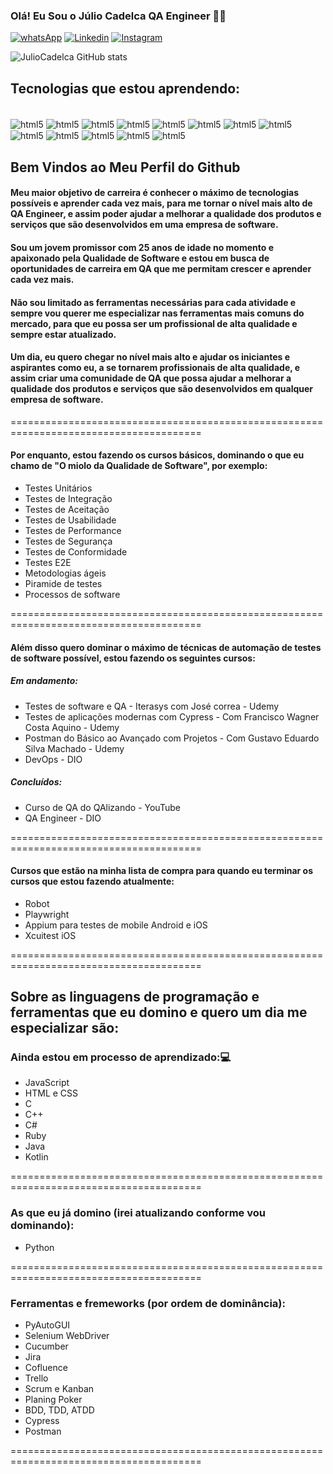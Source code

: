
### Olá! Eu Sou o Júlio Cadelca QA Engineer 🙋‍♂️

[![whatsApp](https://img.shields.io/badge/WhatsApp-25D366?style=for-the-badge&logo=whatsapp&logoColor=white)](https://api.whatsapp.com/send?phone=5534998715881&text=QA%20Engineer%20Julio?)
[![Linkedin](https://img.shields.io/badge/LinkedIn-0077B5?style=for-the-badge&logo=linkedin&logoColor=white)](https://www.linkedin.com/in/julio-cadelca/)
[![Instagram](https://img.shields.io/badge/Instagram-E4405F?style=for-the-badge&logo=instagram&logoColor=white)](https://www.instagram.com/juliocadelca/)

![JulioCadelca GitHub stats](https://github-readme-stats.vercel.app/api?username=juliocadelca&show_icons=true&theme=tokyonight)

## Tecnologias que estou aprendendo:

<div style="display: inline_block"><br/>
    <img align="center" alt="html5" src="https://img.shields.io/badge/Python-14354C?style=for-the-badge&logo=python&logoColor=white"/>
    <img align="center" alt="html5" src="https://img.shields.io/badge/Java-ED8B00?style=for-the-badge&logo=openjdk&logoColor=blue"/>
    <img align="center" alt="html5" src="https://img.shields.io/badge/C%2B%2B-00599C?style=for-the-badge&logo=c%2B%2B&logoColor=white"/>
    <img align="center" alt="html5" src="https://img.shields.io/badge/HTML5-E34F26?style=for-the-badge&logo=html5&logoColor=white"/>
    <img align="center" alt="html5" src="https://img.shields.io/badge/CSS3-1572B6?style=for-the-badge&logo=css3&logoColor=white"/>
    <img align="center" alt="html5" src="https://img.shields.io/badge/JavaScript-323330?style=for-the-badge&logo=javascript&logoColor=F7DF1E"/>
    <img align="center" alt="html5" src="https://img.shields.io/badge/Node.js-43853D?style=for-the-badge&logo=node.js&logoColor=white"/>
    <img align="center" alt="html5" src="https://img.shields.io/badge/C%23-239120?style=for-the-badge&logo=c-sharp&logoColor=white"/>
    <img align="center" alt="html5" src="https://img.shields.io/badge/Kotlin-0095D5?&style=for-the-badge&logo=kotlin&logoColor=white"/>
    <img align="center" alt="html5" src="https://img.shields.io/badge/Ruby-CC342D?style=for-the-badge&logo=ruby&logoColor=white"/>
    <img align="center" alt="html5" src="https://img.shields.io/badge/Feito%20com-VSCode-1f425f.svg"/> 
    <img align="center" alt="html5" src="https://img.shields.io/badge/Commit%20pelo-Bash-1f425f.svg"/>
    <img align="center" alt="html5" src="https://img.shields.io/badge/Linguagem%20-Markdown-1f425f.svg"/> 

</div>

## Bem Vindos ao Meu Perfil do Github
#### Meu maior objetivo de carreira é conhecer o máximo de tecnologias possíveis e aprender cada vez mais, para me tornar o nível mais alto de QA Engineer, e assim poder ajudar a melhorar a qualidade dos produtos e serviços que são desenvolvidos em uma empresa de software.
#### Sou um jovem promissor com 25 anos de idade no momento e apaixonado pela Qualidade de Software e estou em busca de oportunidades de carreira em QA que me permitam crescer e aprender cada vez mais.
#### Não sou limitado as ferramentas necessárias para cada atividade e sempre vou querer me especializar nas ferramentas mais comuns do mercado, para que eu possa ser um profissional de alta qualidade e sempre estar atualizado. 
#### Um dia, eu quero chegar no nível mais alto e ajudar os iniciantes e aspirantes como eu, a se tornarem profissionais de alta qualidade, e assim criar uma comunidade de QA que possa ajudar a melhorar a qualidade dos produtos e serviços que são desenvolvidos em qualquer empresa de software.

=======================================================================================
#### Por enquanto, estou fazendo os cursos básicos, dominando o que eu chamo de "O miolo da Qualidade de Software", por exemplo:
- Testes Unitários
- Testes de Integração
- Testes de Aceitação
- Testes de Usabilidade
- Testes de Performance
- Testes de Segurança
- Testes de Conformidade
- Testes E2E
- Metodologias ágeis
- Piramide de testes
- Processos de software

=======================================================================================
#### Além disso quero dominar o máximo de técnicas de automação de testes de software possível, estou fazendo os seguintes cursos:
##### Em andamento:
- Testes de software e QA - Iterasys com José correa - Udemy
- Testes de aplicações modernas com Cypress - Com Francisco Wagner Costa Aquino - Udemy
- Postman do Básico ao Avançado com Projetos - Com Gustavo Eduardo Silva Machado - Udemy
- DevOps - DIO

##### Concluídos:
- Curso de QA do QAlizando - YouTube
- QA Engineer - DIO

=======================================================================================
#### Cursos que estão na minha lista de compra para quando eu terminar os cursos que estou fazendo atualmente:
- Robot
- Playwright
- Appium para testes de mobile Android e iOS
- Xcuitest iOS

=======================================================================================
## Sobre as linguagens de programação e ferramentas que eu domino e quero um dia me especializar são:
### Ainda estou em processo de aprendizado:💻
 - JavaScript
 - HTML e CSS
 - C
 - C++
 - C#
 - Ruby
 - Java
 - Kotlin

=======================================================================================
### As que eu já domino (irei atualizando conforme vou dominando):
- Python

=======================================================================================
### Ferramentas e fremeworks (por ordem de dominância):
- PyAutoGUI
- Selenium WebDriver
- Cucumber
- Jira
- Cofluence
- Trello
- Scrum e Kanban
- Planing Poker 
- BDD, TDD, ATDD
- Cypress
- Postman

=======================================================================================
